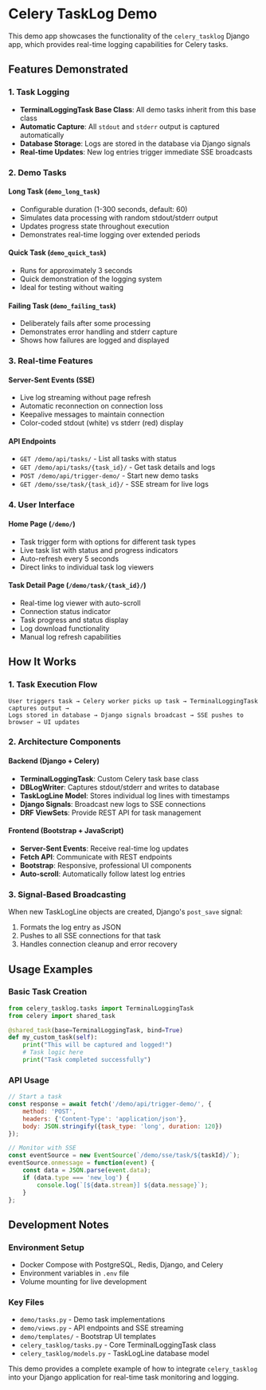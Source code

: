 # Celery TaskLog Demo

This demo app showcases the functionality of the `celery_tasklog` Django app, which provides real-time logging capabilities for Celery tasks.

## Features Demonstrated

### 1. Task Logging
- **TerminalLoggingTask Base Class**: All demo tasks inherit from this base class
- **Automatic Capture**: All `stdout` and `stderr` output is captured automatically
- **Database Storage**: Logs are stored in the database via Django signals
- **Real-time Updates**: New log entries trigger immediate SSE broadcasts

### 2. Demo Tasks

#### Long Task (`demo_long_task`)
- Configurable duration (1-300 seconds, default: 60)
- Simulates data processing with random stdout/stderr output
- Updates progress state throughout execution
- Demonstrates real-time logging over extended periods

#### Quick Task (`demo_quick_task`) 
- Runs for approximately 3 seconds
- Quick demonstration of the logging system
- Ideal for testing without waiting

#### Failing Task (`demo_failing_task`)
- Deliberately fails after some processing
- Demonstrates error handling and stderr capture
- Shows how failures are logged and displayed

### 3. Real-time Features

#### Server-Sent Events (SSE)
- Live log streaming without page refresh
- Automatic reconnection on connection loss
- Keepalive messages to maintain connection
- Color-coded stdout (white) vs stderr (red) display

#### API Endpoints
- `GET /demo/api/tasks/` - List all tasks with status
- `GET /demo/api/tasks/{task_id}/` - Get task details and logs  
- `POST /demo/api/trigger-demo/` - Start new demo tasks
- `GET /demo/sse/task/{task_id}/` - SSE stream for live logs

### 4. User Interface

#### Home Page (`/demo/`)
- Task trigger form with options for different task types
- Live task list with status and progress indicators
- Auto-refresh every 5 seconds
- Direct links to individual task log viewers

#### Task Detail Page (`/demo/task/{task_id}/`)
- Real-time log viewer with auto-scroll
- Connection status indicator
- Task progress and status display
- Log download functionality
- Manual log refresh capabilities

## How It Works

### 1. Task Execution Flow
```
User triggers task → Celery worker picks up task → TerminalLoggingTask captures output → 
Logs stored in database → Django signals broadcast → SSE pushes to browser → UI updates
```

### 2. Architecture Components

#### Backend (Django + Celery)
- **TerminalLoggingTask**: Custom Celery task base class
- **DBLogWriter**: Captures stdout/stderr and writes to database
- **TaskLogLine Model**: Stores individual log lines with timestamps
- **Django Signals**: Broadcast new logs to SSE connections
- **DRF ViewSets**: Provide REST API for task management

#### Frontend (Bootstrap + JavaScript)
- **Server-Sent Events**: Receive real-time log updates
- **Fetch API**: Communicate with REST endpoints  
- **Bootstrap**: Responsive, professional UI components
- **Auto-scroll**: Automatically follow latest log entries

### 3. Signal-Based Broadcasting
When new TaskLogLine objects are created, Django's `post_save` signal:
1. Formats the log entry as JSON
2. Pushes to all SSE connections for that task
3. Handles connection cleanup and error recovery

## Usage Examples

### Basic Task Creation
```python
from celery_tasklog.tasks import TerminalLoggingTask
from celery import shared_task

@shared_task(base=TerminalLoggingTask, bind=True)
def my_custom_task(self):
    print("This will be captured and logged!")
    # Task logic here
    print("Task completed successfully")
```

### API Usage
```javascript
// Start a task
const response = await fetch('/demo/api/trigger-demo/', {
    method: 'POST',
    headers: {'Content-Type': 'application/json'},
    body: JSON.stringify({task_type: 'long', duration: 120})
});

// Monitor with SSE
const eventSource = new EventSource(`/demo/sse/task/${taskId}/`);
eventSource.onmessage = function(event) {
    const data = JSON.parse(event.data);
    if (data.type === 'new_log') {
        console.log(`[${data.stream}] ${data.message}`);
    }
};
```

## Development Notes

### Environment Setup
- Docker Compose with PostgreSQL, Redis, Django, and Celery
- Environment variables in `.env` file
- Volume mounting for live development

### Key Files
- `demo/tasks.py` - Demo task implementations
- `demo/views.py` - API endpoints and SSE streaming
- `demo/templates/` - Bootstrap UI templates
- `celery_tasklog/tasks.py` - Core TerminalLoggingTask class
- `celery_tasklog/models.py` - TaskLogLine database model

This demo provides a complete example of how to integrate `celery_tasklog` into your Django application for real-time task monitoring and logging.
